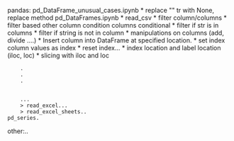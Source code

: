pandas:
    pd_DataFrame_unusual_cases.ipynb
        * replace "" tr with None,   replace method
    pd_DataFrames.ipynb
        * read_csv
        * filter column/columns 
        * filter based other column condition columns conditional 
        * filter if str is in columns
        * filter if string is not in column
        * manipulations on columns (add, divide ....)
        * Insert column into DataFrame at specified location.
        * set index column values as index
        * reset index... 
        * index location and label location  (iloc, loc)
        * slicing with iloc and loc
        

        .
        .
        .


        ...
        > read_excel...
        > read_excel_sheets..
    pd_series.

other:..